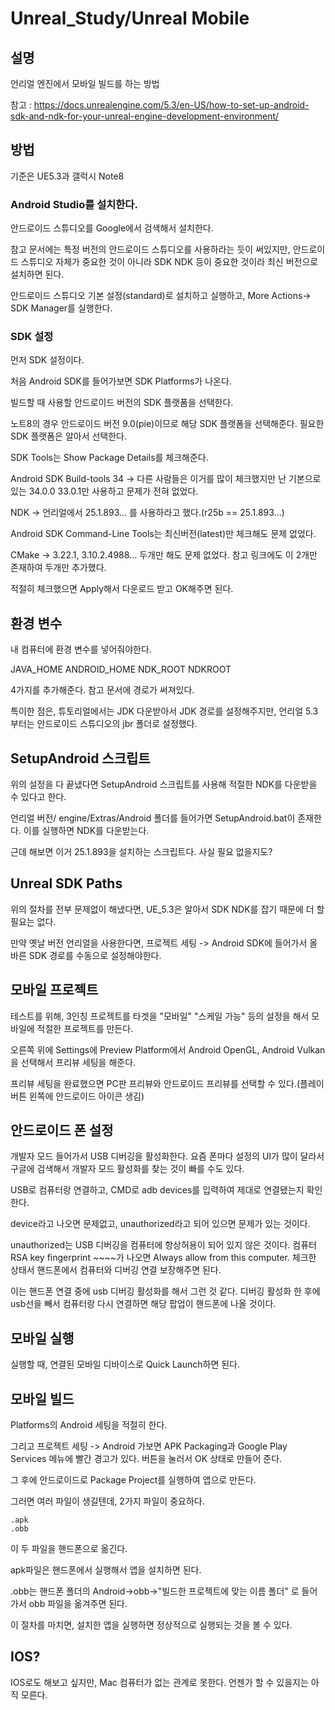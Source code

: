 # Unreal_Study/Unreal Mobile

## 설명

언리얼 엔진에서 모바일 빌드를 하는 방법

참고 : https://docs.unrealengine.com/5.3/en-US/how-to-set-up-android-sdk-and-ndk-for-your-unreal-engine-development-environment/

## 방법

기준은 UE5.3과 갤럭시 Note8


### Android Studio를 설치한다.

안드로이드 스튜디오를 Google에서 검색해서 설치한다.

참고 문서에는 특정 버전의 안드로이드 스튜디오를 사용하라는 듯이 써있지만, 안드로이드 스튜디오 자체가 중요한 것이 아니라 SDK NDK 등이 중요한 것이라 최신 버전으로 설치하면 된다.

안드로이드 스튜디오 기본 설정(standard)로 설치하고 실행하고, More Actions-> SDK Manager를 실행한다.

### SDK 설정

먼저 SDK 설정이다.

처음 Android SDK를 들어가보면 SDK Platforms가 나온다.

빌드할 때 사용할 안드로이드 버전의 SDK 플랫폼을 선택한다.

노트8의 경우 안드로이드 버전 9.0(pie)이므로 해당 SDK 플랫폼을 선택해준다. 필요한 SDK 플랫폼은 알아서 선택한다.

SDK Tools는 Show Package Details를 체크해준다.

Android SDK Build-tools 34 -> 다른 사람들은 이거를 많이 체크했지만 난 기본으로 있는 34.0.0 33.0.1만 사용하고 문제가 전혀 없었다.

NDK -> 언리얼에서 25.1.893... 를 사용하라고 했다.(r25b == 25.1.893...)

Android SDK Command-Line Tools는 최신버전(latest)만 체크해도 문제 없었다.

CMake -> 3.22.1, 3.10.2.4988... 두개만 해도 문제 없었다. 참고 링크에도 이 2개만 존재하여 두개만 추가했다.

적절히 체크했으면 Apply해서 다운로드 받고 OK해주면 된다.

## 환경 변수

내 컴퓨터에 환경 변수를 넣어줘야한다.

JAVA_HOME
ANDROID_HOME
NDK_ROOT
NDKROOT

4가지를 추가해준다. 참고 문서에 경로가 써져있다.

특이한 점은, 튜토리얼에서는 JDK 다운받아서 JDK 경로를 설정해주지만, 언리얼 5.3부터는 안드로이드 스튜디오의 jbr 폴더로 설정했다.

## SetupAndroid 스크립트

위의 설정을 다 끝냈다면 SetupAndroid 스크립트를 사용해 적절한 NDK를 다운받을 수 있다고 한다.

언리얼 버전/ engine/Extras/Android 폴더를 들어가면 SetupAndroid.bat이 존재한다. 이를 실행하면 NDK를 다운받는다.

근데 해보면 이거 25.1.893을 설치하는 스크립트다. 사실 필요 없을지도?

## Unreal SDK Paths

위의 절차를 전부 문제없이 해냈다면, UE_5.3은 알아서 SDK NDK를 잡기 때문에 더 할 필요는 없다.

만약 옛날 버전 언리얼을 사용한다면, 프로젝트 세팅 -> Android SDK에 들어가서 올바른 SDK 경로를 수동으로 설정해야한다.

## 모바일 프로젝트

테스트를 위해, 3인칭 프로젝트를 타겟을 "모바일" "스케일 가능" 등의 설정을 해서 모바일에 적절한 프로젝트를 만든다.

오른쪽 위에 Settings에 Preview Platform에서 Android OpenGL, Android Vulkan을 선택해서 프리뷰 세팅을 해준다.

프리뷰 세팅을 완료했으면 PC판 프리뷰와 안드로이드 프리뷰를 선택할 수 있다.(플레이 버튼 왼쪽에 안드로이드 아이콘 생김)

## 안드로이드 폰 설정

개발자 모드 들어가서 USB 디버깅을 활성화한다. 요즘 폰마다 설정의 UI가 많이 달라서 구글에 검색해서 개발자 모드 활성화를 찾는 것이 빠를 수도 있다.

USB로 컴퓨터랑 연결하고, CMD로 adb devices를 입력하여 제대로 연결됐는지 확인한다.

device라고 나오면 문제없고, unauthorized라고 되어 있으면 문제가 있는 것이다.

unauthorized는 USB 디버깅을 컴퓨터에 항상허용이 되어 있지 않은 것이다. 컴퓨터 RSA key fingerprint ~~~~가 나오면 Always allow from this computer. 체크한 상태서 핸드폰에서 컴퓨터와 디버깅 연결 보장해주면 된다.

이는 핸드폰 연결 중에 usb 디버깅 활성화를 해서 그런 것 같다. 디버깅 활성화 한 후에 usb선을 빼서 컴퓨터랑 다시 연결하면 해당 팝업이 핸드폰에 나올 것이다.

## 모바일 실행

실행할 때, 연결된 모바일 디바이스로 Quick Launch하면 된다.

## 모바일 빌드

Platforms의 Android 세팅을 적절히 한다.

그리고 프로젝트 세팅 -> Android 가보면 APK Packaging과 Google Play Services 메뉴에 빨간 경고가 있다. 버튼을 눌러서  OK 상태로 만들어 준다.

그 후에 안드로이드로 Package Project를 실행하여 앱으로 만든다.

그러면 여러 파일이 생길텐데, 2가지 파일이 중요하다.

```
.apk
.obb
```

이 두 파일을 핸드폰으로 옮긴다.

apk파일은 핸드폰에서 실행해서 앱을 설치하면 된다.

.obb는 핸드폰 폴더의 Android->obb->"빌드한 프로젝트에 맞는 이름 폴더" 로 들어가서 obb 파일을 옮겨주면 된다.

이 절차를 마치면, 설치한 앱을 실행하면 정상적으로 실행되는 것을 볼 수 있다.

## IOS?

IOS로도 해보고 싶지만, Mac 컴퓨터가 없는 관계로 못한다. 언젠가 할 수 있을지는 아직 모른다.